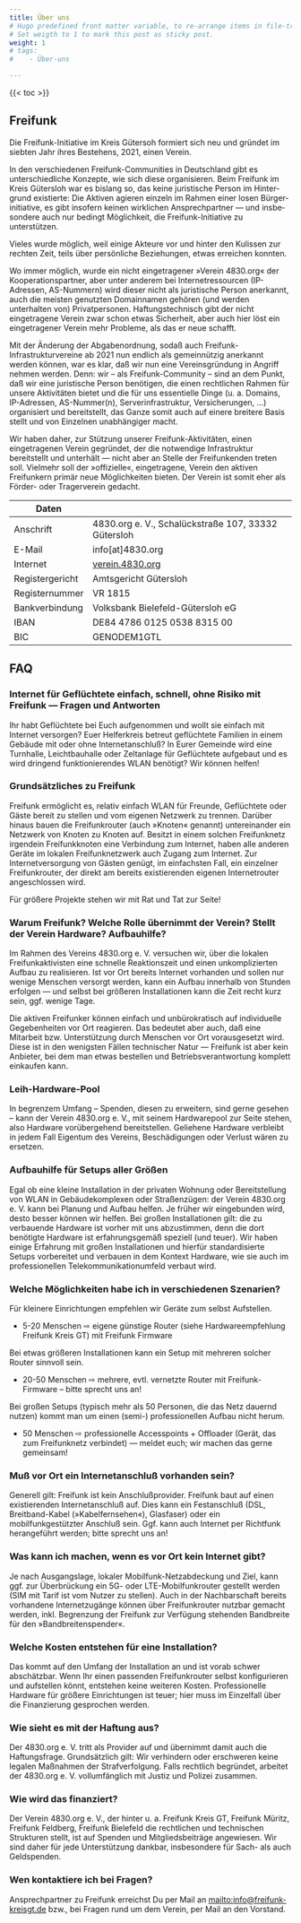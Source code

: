 ```yaml
---
title: Über uns
# Hugo predefined front matter variable, to re-arrange items in file-tree menu.
# Set weigth to 1 to mark this post as sticky post.
weight: 1
# tags:
#    - Über-uns

---
```


{{< toc >}}

## Freifunk

Die Freifunk-Initiative im Kreis Gütersoh formiert sich neu und gründet im siebten Jahr ihres Bestehens, 2021, einen Verein.

In den verschiedenen Freifunk-Communities in Deutschland gibt es unterschiedliche Konzepte, wie sich diese organisieren. Beim Freifunk im Kreis Gütersloh war es bislang so, das keine juristische Person im Hinter­grund existierte: Die Aktiven agieren einzeln im Rahmen einer losen Bür­ger­initia­tive, es gibt in­sofern keinen wirk­lichen An­sprech­partner — und ins­be­son­dere auch nur bedingt Mög­lich­keit, die Freifunk-Initiative zu unterstützen.

Vieles wurde möglich, weil einige Akteure vor und hinter den Kulissen zur rechten Zeit, teils über persönliche Beziehungen, etwas erreichen konnten.

Wo immer möglich, wurde ein nicht eingetragener »Verein 4830.org« der Ko­opera­tions­part­ner, aber unter anderem bei In­ter­net­ressour­cen (IP-Adress­en, AS-Num­mern) wird dieser nicht als juristische Person an­er­kannt, auch die meisten ge­nutzten Domain­namen ge­hören (und werden unterhalten von) Privat­per­sonen. Haftungs­tech­nisch gibt der nicht eingetragene Verein zwar schon etwas Sicherheit, aber auch hier löst ein eingetragener Verein mehr Probleme, als das er neue schafft.

Mit der Änderung der Abgabenordnung, sodaß auch Freifunk-Infrastrukturvereine ab 2021 nun endlich als gemeinnützig anerkannt werden können, war es klar, daß wir nun eine Vereinsgründung in Angriff nehmen werden. Denn: wir – als Freifunk-Community – sind an dem Punkt, daß wir eine juri­stische Per­son be­nötigen, die einen recht­lichen Rahmen für unsere Ak­ti­vitäten bietet und die für uns essentielle Dinge (u. a. Domains, IP-Adressen, AS-Nummer(n), Ser­ver­in­fra­struk­tur, Versicherungen, …) organisiert und be­reit­stellt, das Ganze somit auch auf einere breitere Basis stellt und von Einzelnen unabhängiger macht.

Wir haben daher, zur Stützung unserer Freifunk-Aktivitäten, einen eingetragenen Verein gegründet, der die notwendige Infrastruktur bereitstellt und unterhält — nicht aber an Stelle der Freifunkenden treten soll. Vielmehr soll der »offizielle«, eingetragene, Verein den aktiven Freifunkern primär neue Möglichkeiten bieten. Der Verein ist somit eher als Förder- oder Tragerverein gedacht.

| Daten | |
| --- | --- |
| Anschrift | 4830.org e. V., Schalückstraße 107, 33332 Gütersloh |
| E-Mail  | info[at]4830.org |
| Internet | [verein.4830.org](https://verein.4830.org) |
| Registergericht | Amtsgericht Gütersloh |
| Registernummer | VR 1815 |
| Bankverbindung | Volksbank Bielefeld-Gütersloh eG |
| IBAN | DE84 4786 0125 0538 8315 00 |
| BIC | GENODEM1GTL |

## FAQ

### Internet für Geflüchtete einfach, schnell, ohne Risiko mit Freifunk — Fragen und Antworten

Ihr habt Geflüchtete bei Euch aufgenommen und wollt sie einfach mit Internet versorgen? Euer Helferkreis betreut geflüchtete Familien in einem Gebäude mit oder ohne Internetanschluß? In Eurer Gemeinde wird eine Turnhalle, Leichtbauhalle oder Zeltanlage für Geflüchtete aufgebaut und es wird dringend funktionierendes WLAN benötigt? Wir können helfen!

### Grundsätzliches zu Freifunk

Freifunk ermöglicht es, relativ einfach WLAN für Freunde, Geflüchtete oder Gäste bereit zu stellen und vom eigenen Netzwerk zu trennen. Darüber hinaus bauen die Freifunkrouter (auch »Knoten« genannt) untereinander ein Netzwerk von Knoten zu Knoten auf. Besitzt in einem solchen Freifunknetz irgendein Freifunkknoten eine Verbindung zum Internet, haben alle anderen Geräte im lokalen Freifunknetzwerk auch Zugang zum Internet. Zur Internetversorgung von Gästen genügt, im einfachsten Fall, ein einzelner Freifunkrouter, der direkt am bereits existierenden eigenen Internetrouter angeschlossen wird.

Für größere Projekte stehen wir mit Rat und Tat zur Seite!

### Warum Freifunk? Welche Rolle übernimmt der Verein? Stellt der Verein Hardware? Aufbauhilfe?

Im Rahmen des Vereins 4830.org e. V. versuchen wir, über die lokalen Freifunkaktivisten eine schnelle Reaktionszeit und einen unkomplizierten Aufbau zu realisieren. Ist vor Ort bereits Internet vorhanden und sollen nur wenige Menschen versorgt werden, kann ein Aufbau innerhalb von Stunden erfolgen — und selbst bei größeren Installationen kann die Zeit recht kurz sein, ggf. wenige Tage.

Die aktiven Freifunker können einfach und unbürokratisch auf individuelle Gegebenheiten vor Ort reagieren. Das bedeutet aber auch, daß eine Mitarbeit bzw. Unterstützung durch Menschen vor Ort vorausgesetzt wird. Diese ist in den wenigsten Fällen technischer Natur — Freifunk ist aber kein Anbieter, bei dem man etwas bestellen und Betriebsverantwortung komplett einkaufen kann.

### Leih-Hardware-Pool

In begrenzem Umfang – Spenden, diesen zu erweitern, sind gerne gesehen – kann der Verein 4830.org e. V., mit seinem Hardwarepool zur Seite stehen, also Hardware vorübergehend bereitstellen. Geliehene Hardware verbleibt in jedem Fall Eigentum des Vereins, Beschädigungen oder Verlust wären zu ersetzen.

### Aufbauhilfe für Setups aller Größen

Egal ob eine kleine Installation in der privaten Wohnung oder Bereitstellung von WLAN in Gebäudekomplexen oder Straßenzügen: der Verein 4830.org e. V. kann bei Planung und Aufbau helfen. Je früher wir eingebunden wird, desto besser können wir helfen. Bei großen Installationen gilt: die zu verbauende Hardware ist vorher mit uns abzustimmen, denn die dort benötigte Hardware ist erfahrungsgemäß speziell (und teuer). Wir haben einige Erfahrung mit großen Installationen und hierfür standardisierte Setups vorbereitet und verbauen in dem Kontext Hardware, wie sie auch im professionellen Telekommunikationumfeld verbaut wird.

### Welche Möglichkeiten habe ich in verschiedenen Szenarien?

Für kleinere Einrichtungen empfehlen wir Geräte zum selbst Aufstellen.

- 5-20 Menschen ⇨ eigene günstige Router (siehe Hardwareempfehlung Freifunk Kreis GT) mit Freifunk Firmware

Bei etwas größeren Installationen kann ein Setup mit mehreren solcher Router sinnvoll sein.

- 20-50 Menschen ⇨ mehrere, evtl. vernetzte Router mit Freifunk-Firmware – bitte sprecht uns an!

Bei großen Setups (typisch mehr als 50 Personen, die das Netz dauernd nutzen) kommt man um einen (semi-) professionellen Aufbau nicht herum.

- 50 Menschen ⇨ professionelle Accesspoints + Offloader (Gerät, das zum Freifunknetz verbindet) — meldet euch; wir machen das gerne gemeinsam!

### Muß vor Ort ein Internetanschluß vorhanden sein?

Generell gilt: Freifunk ist kein Anschlußprovider. Freifunk baut auf einen existierenden Inter­net­an­schluß auf. Dies kann ein Festanschluß (DSL, Breitband-Kabel (»Kabelfernsehen«), Glasfaser) oder ein mobilfunkgestützter Anschluß sein. Ggf. kann auch Internet per Richtfunk herangeführt werden; bitte sprecht uns an!

### Was kann ich machen, wenn es vor Ort kein Internet gibt?

Je nach Ausgangslage, lokaler Mobilfunk-Netzabdeckung und Ziel, kann ggf. zur Überbrückung ein 5G- oder LTE-Mobilfunkrouter gestellt werden (SIM mit Tarif ist vom Nutzer zu stellen). Auch in der Nachbarschaft bereits vorhandene Internetzugänge können über Freifunkrouter nutzbar gemacht werden, inkl. Begrenzung der Frei­funk zur Ver­fügung stehenden Band­breite für den »Band­brei­ten­spen­der«.

### Welche Kosten entstehen für eine Installation?

Das kommt auf den Umfang der Installation an und ist vorab schwer abschätzbar. Wenn Ihr einen passenden Freifunkrouter selbst konfigurieren und aufstellen könnt, entstehen keine weiteren Kosten. Professionelle Hardware für größere Einrichtungen ist teuer; hier muss im Einzelfall über die Finanzierung gesprochen werden.

### Wie sieht es mit der Haftung aus?

Der 4830.org e. V. tritt als Provider auf und übernimmt damit auch die Haftungsfrage. Grundsätzlich gilt: Wir verhindern oder erschweren keine legalen Maßnahmen der Strafverfolgung. Falls recht­lich begründet, arbeitet der 4830.org e. V. vollumfänglich mit Justiz und Polizei zusammen.

### Wie wird das finanziert?

Der Verein 4830.org e. V., der hinter u. a. Freifunk Kreis GT, Freifunk Müritz, Freifunk Feldberg, Freifunk Bielefeld die rechtlichen und technischen Strukturen stellt, ist auf Spenden und Mitgliedsbeiträge angewiesen. Wir sind daher für jede Unterstützung dankbar, insbesondere für Sach- als auch Geldspenden.

### Wen kontaktiere ich bei Fragen?

Ansprechpartner zu Freifunk erreichst Du per Mail an [mailto:info@freifunk-kreisgt.de](info@freifunk-kreisgt.de) bzw., bei Fragen rund um dem Verein, per Mail an den Vorstand.
